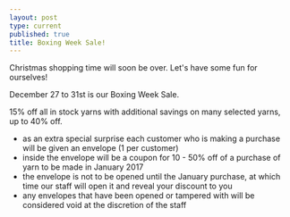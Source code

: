 ```yaml
---
layout: post
type: current
published: true
title: Boxing Week Sale!
---
```

Christmas shopping time will soon be over. Let's have some fun for ourselves!

December 27 to 31st is our Boxing Week Sale.

15% off all in stock yarns with additional savings on many selected yarns, up to 40% off.

- as an extra special surprise each customer who is making a purchase will be given an envelope (1 per customer) 
- inside the envelope will be a coupon for 10 - 50% off of a purchase of yarn to be made in January 2017
- the envelope is not to be opened until the January purchase, at which time our staff will open it and reveal your discount to you
- any envelopes that have been opened or tampered with will be considered void at the discretion of the staff

